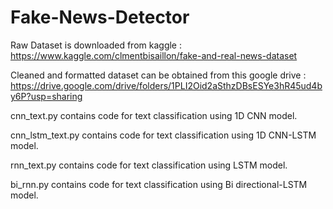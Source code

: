 # Fake-News-Detector

Raw Dataset is downloaded from kaggle : https://www.kaggle.com/clmentbisaillon/fake-and-real-news-dataset

Cleaned and formatted dataset can be obtained from this google drive : https://drive.google.com/drive/folders/1PLI2Oid2aSthzDBsESYe3hR45ud4by6P?usp=sharing

cnn_text.py contains code for text classification using 1D CNN model.

cnn_lstm_text.py contains code for text classification using 1D CNN-LSTM model.

rnn_text.py contains code for text classification using LSTM model.

bi_rnn.py contains code for text classification using Bi directional-LSTM model.
